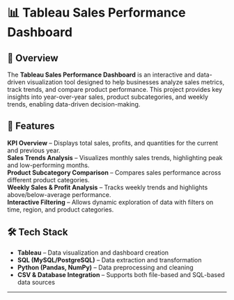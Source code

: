 # 📊 Tableau Sales Performance Dashboard

## 🚀 Overview
The **Tableau Sales Performance Dashboard** is an interactive and data-driven visualization tool designed to help businesses analyze sales metrics, track trends, and compare product performance. This project provides key insights into year-over-year sales, product subcategories, and weekly trends, enabling data-driven decision-making.

## 🎯 Features
**KPI Overview** – Displays total sales, profits, and quantities for the current and previous year.  
**Sales Trends Analysis** – Visualizes monthly sales trends, highlighting peak and low-performing months.  
**Product Subcategory Comparison** – Compares sales performance across different product categories.  
**Weekly Sales & Profit Analysis** – Tracks weekly trends and highlights above/below-average performance.  
**Interactive Filtering** – Allows dynamic exploration of data with filters on time, region, and product categories.  

## 🛠️ Tech Stack
- **Tableau** – Data visualization and dashboard creation  
- **SQL (MySQL/PostgreSQL)** – Data extraction and transformation  
- **Python (Pandas, NumPy)** – Data preprocessing and cleaning  
- **CSV & Database Integration** – Supports both file-based and SQL-based data sources  

---
